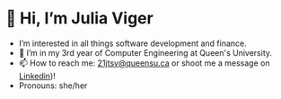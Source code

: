 #  **👋 Hi, I’m Julia Viger**
- I’m interested in all things software development and finance.
- 🌱 I’m in my 3rd year of Computer Engineering at Queen's University.
- 📫 How to reach me: 21jtsv@queensu.ca or shoot me a message on [Linkedin](https://www.linkedin.com/in/juliaviger/))!
-  Pronouns: she/her

<!---
juliavig/juliavig is a ✨ special ✨ repository because its `README.md` (this file) appears on your GitHub profile.
You can click the Preview link to take a look at your changes.
--->
